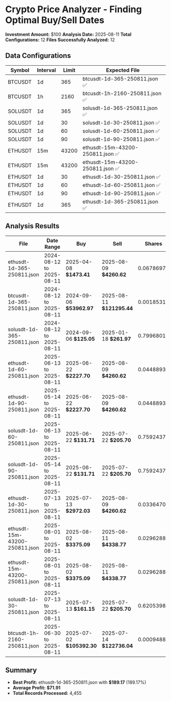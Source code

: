 # Crypto Price Analyzer - Finding Optimal Buy/Sell Dates

**Investment Amount:** $100
**Analysis Date:** 2025-08-11
**Total Configurations:** 12
**Files Successfully Analyzed:** 12

## Data Configurations

| Symbol | Interval | Limit | Expected File |
|--------|----------|-------|---------------|
| BTCUSDT | 1d | 365 | btcusdt-1d-365-250811.json ✅ |
| BTCUSDT | 1h | 2160 | btcusdt-1h-2160-250811.json ✅ |
| SOLUSDT | 1d | 365 | solusdt-1d-365-250811.json ✅ |
| SOLUSDT | 1d | 30 | solusdt-1d-30-250811.json ✅ |
| SOLUSDT | 1d | 60 | solusdt-1d-60-250811.json ✅ |
| SOLUSDT | 1d | 90 | solusdt-1d-90-250811.json ✅ |
| ETHUSDT | 15m | 43200 | ethusdt-15m-43200-250811.json ✅ |
| ETHUSDT | 15m | 43200 | ethusdt-15m-43200-250811.json ✅ |
| ETHUSDT | 1d | 30 | ethusdt-1d-30-250811.json ✅ |
| ETHUSDT | 1d | 60 | ethusdt-1d-60-250811.json ✅ |
| ETHUSDT | 1d | 90 | ethusdt-1d-90-250811.json ✅ |
| ETHUSDT | 1d | 365 | ethusdt-1d-365-250811.json ✅ |

## Analysis Results

| File | Date Range | Buy | Sell | Shares | Sell Value | Profit | Profit % |
|------|------------|-----|------|--------|------------|--------|-----------|
| ethusdt-1d-365-250811.json | 2024-08-12 to 2025-08-11 | 2025-04-08 **$1473.41** | 2025-08-09 **$4260.62** | 0.06786977 | **$289.17** | **$189.17** | 189.17% |
| btcusdt-1d-365-250811.json | 2024-08-12 to 2025-08-11 | 2024-09-06 **$53962.97** | 2025-08-11 **$121295.44** | 0.00185312 | **$224.78** | **$124.78** | 124.78% |
| solusdt-1d-365-250811.json | 2024-08-12 to 2025-08-11 | 2024-09-06 **$125.05** | 2025-01-18 **$261.97** | 0.79968013 | **$209.49** | **$109.49** | 109.49% |
| ethusdt-1d-60-250811.json | 2025-06-13 to 2025-08-11 | 2025-06-22 **$2227.70** | 2025-08-09 **$4260.62** | 0.04488935 | **$191.26** | **$91.26** | 91.26% |
| ethusdt-1d-90-250811.json | 2025-05-14 to 2025-08-11 | 2025-06-22 **$2227.70** | 2025-08-09 **$4260.62** | 0.04488935 | **$191.26** | **$91.26** | 91.26% |
| solusdt-1d-60-250811.json | 2025-06-13 to 2025-08-11 | 2025-06-22 **$131.71** | 2025-07-22 **$205.70** | 0.75924379 | **$156.18** | **$56.18** | 56.18% |
| solusdt-1d-90-250811.json | 2025-05-14 to 2025-08-11 | 2025-06-22 **$131.71** | 2025-07-22 **$205.70** | 0.75924379 | **$156.18** | **$56.18** | 56.18% |
| ethusdt-1d-30-250811.json | 2025-07-13 to 2025-08-11 | 2025-07-13 **$2972.03** | 2025-08-09 **$4260.62** | 0.03364704 | **$143.36** | **$43.36** | 43.36% |
| ethusdt-15m-43200-250811.json | 2025-08-01 to 2025-08-11 | 2025-08-02 **$3375.09** | 2025-08-11 **$4338.77** | 0.02962884 | **$128.55** | **$28.55** | 28.55% |
| ethusdt-15m-43200-250811.json | 2025-08-01 to 2025-08-11 | 2025-08-02 **$3375.09** | 2025-08-11 **$4338.77** | 0.02962884 | **$128.55** | **$28.55** | 28.55% |
| solusdt-1d-30-250811.json | 2025-07-13 to 2025-08-11 | 2025-07-13 **$161.15** | 2025-07-22 **$205.70** | 0.62053987 | **$127.65** | **$27.65** | 27.65% |
| btcusdt-1h-2160-250811.json | 2025-06-30 to 2025-08-11 | 2025-07-02 **$105392.30** | 2025-07-14 **$122736.04** | 0.00094884 | **$116.46** | **$16.46** | 16.46% |

## Summary
- **Best Profit:** ethusdt-1d-365-250811.json with **$189.17** (189.17%)
- **Average Profit:** **$71.91**
- **Total Records Processed:** 4,455
